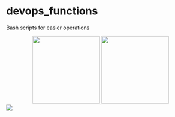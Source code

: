 # devops_functions
Bash scripts for easier operations

<div align="center">
  <a href="https://github.com/Nifferr">
  <img height="180em" src="https://github-readme-stats.vercel.app/api?username=Nifferr&show_icons=true&theme=dracula&include_all_commits=true&count_private=true"/>
  <img height="180em" src="https://github-readme-stats.vercel.app/api/top-langs/?username=Nifferr&layout=compact&langs_count=7&theme=dracula"/>
</div>

  
<div> 
  <a href="https://instagram.com/nifferr_" target="_blank"><img src="https://img.shields.io/badge/-Instagram-%23E4405F?style=for-the-badge&logo=instagram&logoColor=white" target="_blank"></a>
</div>
